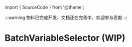 import { SourceCode } from '@theme';

:::warning
物料已完成开发，文档还在完善中，欢迎参与贡献
:::

# BatchVariableSelector (WIP)

<SourceCode href="https://github.com/bytedance/flowgram.ai/tree/main/packages/materials/form-materials/src/components/batch-variable-selector" />

